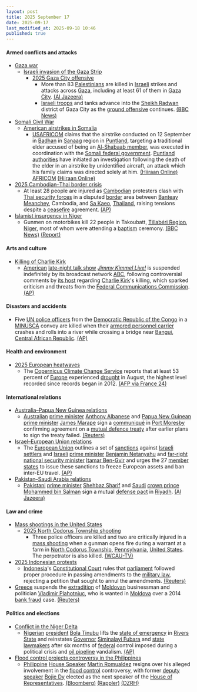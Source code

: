 ```yaml
---
layout: post
title: 2025 September 17
date: 2025-09-17
last_modified_at: 2025-09-18 10:46
published: true
---
```



#### Armed conflicts and attacks

* [Gaza war](https://en.wikipedia.org/wiki/Gaza_war "Gaza war")
  * [Israeli invasion of the Gaza Strip](https://en.wikipedia.org/wiki/Israeli_invasion_of_the_Gaza_Strip "Israeli invasion of the Gaza Strip")
    * [2025 Gaza City offensive](https://en.wikipedia.org/wiki/2025_Gaza_City_offensive "2025 Gaza City offensive")
      * More than 83 [Palestinians](https://en.wikipedia.org/wiki/Palestinians "Palestinians") are killed in [Israeli](https://en.wikipedia.org/wiki/Israel "Israel") strikes and attacks across [Gaza](https://en.wikipedia.org/wiki/Gaza_Strip "Gaza Strip"), including at least 61 of them in [Gaza City](https://en.wikipedia.org/wiki/Gaza_City "Gaza City"). [(Al Jazeera)](https://www.aljazeera.com/news/liveblog/2025/9/17/live-israel-kills-a-dozen-palestinians-as-gaza-city-invasion-intensifies)
      * [Israeli troops](https://en.wikipedia.org/wiki/Israeli_Ground_Forces "Israeli Ground Forces") and tanks advance into the [Sheikh Radwan](https://en.wikipedia.org/wiki/Sheikh_Radwan "Sheikh Radwan") district of Gaza City as the [ground offensive](https://en.wikipedia.org/wiki/Offensive_%28military%29 "Offensive (military)") continues. [(BBC News)](https://www.bbc.co.uk/news/articles/c4gv881exj2o)
* [Somali Civil War](https://en.wikipedia.org/wiki/Somali_Civil_War_%282009%E2%80%93present%29 "Somali Civil War (2009–present)")
  * [American airstrikes in Somalia](https://en.wikipedia.org/wiki/American_airstrikes_in_Somalia "American airstrikes in Somalia")
    * [USAFRICOM](https://en.wikipedia.org/wiki/USAFRICOM "USAFRICOM") claims that the airstrike conducted on 12 September in [Badhan](https://en.wikipedia.org/wiki/Badhan%2C_Sanaag "Badhan, Sanaag") in [Sanaag](https://en.wikipedia.org/wiki/Sanaag "Sanaag") region in [Puntland](https://en.wikipedia.org/wiki/Puntland "Puntland"), targeting a traditional elder accused of being an [Al-Shabaab member](https://en.wikipedia.org/wiki/Al-Shabaab_militant "Al-Shabaab militant"), was executed in coordination with the [Somali federal government](https://en.wikipedia.org/wiki/Somali_federal_government "Somali federal government"). [Puntland authorities](https://en.wikipedia.org/wiki/Government_of_Puntland "Government of Puntland") have initiated an investigation following the death of the elder in an airstrike by unidentified aircraft, an attack which his family claims was directed solely at him. [(Hiiraan Online)](https://www.hiiraan.com/news4/2025/Sept/202957/u_s_airstrike_kills_alleged_al_shabaab_weapons_dealer_in_somalia_s_sanaag_region.aspx) [AFRICOM](https://www.africom.mil/pressrelease/35996/us-forces-conduct-strikes-targeting-al-shabaab) [(Hiiraan Online)](https://www.hiiraan.com/news4/2025/Sept/202917/puntland_probes_airstrike_as_family_says_elder_was_sole_target_in_sanaag.aspx)
* [2025 Cambodian–Thai border crisis](https://en.wikipedia.org/wiki/2025_Cambodian%E2%80%93Thai_border_crisis "2025 Cambodian–Thai border crisis")
  * At least 28 people are injured as [Cambodian](https://en.wikipedia.org/wiki/Cambodia "Cambodia") protesters clash with [Thai security forces](https://en.wikipedia.org/wiki/Royal_Thai_Army "Royal Thai Army") in a disputed [border](https://en.wikipedia.org/wiki/Cambodia%E2%80%93Thailand_border "Cambodia–Thailand border") area between [Banteay Meanchey](https://en.wikipedia.org/wiki/Banteay_Meanchey_province "Banteay Meanchey province"), Cambodia, and [Sa Kaeo](https://en.wikipedia.org/wiki/Sa_Kaeo_province "Sa Kaeo province"), [Thailand](https://en.wikipedia.org/wiki/Thailand "Thailand"), raising tensions despite a [ceasefire](https://en.wikipedia.org/wiki/Ceasefire "Ceasefire") agreement. [(AP)](https://apnews.com/article/thailand-cambodia-clashes-border-territory-dispute-ceasefire-2f69565a7747b0db6a1dc3b0066b04b8)
* [Islamist insurgency in Niger](https://en.wikipedia.org/wiki/Islamist_insurgency_in_Niger "Islamist insurgency in Niger")
  * Gunmen on motorbikes kill 22 people in Takoubatt, [Tillabéri Region](https://en.wikipedia.org/wiki/Tillab%C3%A9ri_Region "Tillabéri Region"), [Niger](https://en.wikipedia.org/wiki/Niger "Niger"), most of whom were attending a [baptism](https://en.wikipedia.org/wiki/Baptism "Baptism") ceremony. [(BBC News)](https://www.bbc.com/news/articles/ce863x3g7jko) [(Report)](https://report.az/en/other-countries/gunmen-fire-on-niger-baptism-ceremony-kill-22-villagers)

#### Arts and culture

* [Killing of Charlie Kirk](https://en.wikipedia.org/wiki/Killing_of_Charlie_Kirk "Killing of Charlie Kirk")
  * [American](https://en.wikipedia.org/wiki/Television_in_the_United_States "Television in the United States") [late-night talk show](https://en.wikipedia.org/wiki/Late-night_talk_show "Late-night talk show") *[Jimmy Kimmel Live!](https://en.wikipedia.org/wiki/Jimmy_Kimmel_Live%21 "Jimmy Kimmel Live!")* is suspended indefinitely by its broadcast network [ABC](https://en.wikipedia.org/wiki/American_Broadcasting_Company "American Broadcasting Company"), following controversial comments by [its host](https://en.wikipedia.org/wiki/Jimmy_Kimmel "Jimmy Kimmel") regarding [Charlie Kirk](https://en.wikipedia.org/wiki/Charlie_Kirk "Charlie Kirk")'s killing, which sparked criticism and threats from the [Federal Communications Commission](https://en.wikipedia.org/wiki/Federal_Communications_Commission "Federal Communications Commission"). [(AP)](https://apnews.com/article/jimmy-kimmel-show-suspended-charlie-kirk-a2bfa904429c318fe52e7d3493c6883d)

#### Disasters and accidents

* Five [UN police officers](https://en.wikipedia.org/wiki/United_Nations_Police "United Nations Police") from the [Democratic Republic of the Congo](https://en.wikipedia.org/wiki/Democratic_Republic_of_the_Congo "Democratic Republic of the Congo") in a [MINUSCA](https://en.wikipedia.org/wiki/MINUSCA "MINUSCA") convoy are killed when their [armored personnel carrier](https://en.wikipedia.org/wiki/Armored_personnel_carrier "Armored personnel carrier") crashes and rolls into a river while crossing a bridge near [Bangui](https://en.wikipedia.org/wiki/Bangui "Bangui"), [Central African Republic](https://en.wikipedia.org/wiki/Central_African_Republic "Central African Republic"). [(AP)](https://apnews.com/article/un-peacekeepers-central-african-republic-2434ac1228917e901666a918bdf9ab91)

#### Health and environment

* [2025 European heatwaves](https://en.wikipedia.org/wiki/2025_European_heatwaves "2025 European heatwaves")
  * The [Copernicus Climate Change Service](https://en.wikipedia.org/wiki/Copernicus_Climate_Change_Service "Copernicus Climate Change Service") reports that at least 53 percent of [Europe](https://en.wikipedia.org/wiki/Europe "Europe") experienced [drought](https://en.wikipedia.org/wiki/Drought "Drought") in August, the highest level recorded since records began in 2012. [(AFP via France 24)](https://www.france24.com/en/live-news/20250918-europe-mediterranean-coast-saw-record-drought-in-august-afp-analysis-of-eu-data)

#### International relations

* [Australia–Papua New Guinea relations](https://en.wikipedia.org/wiki/Australia%E2%80%93Papua_New_Guinea_relations "Australia–Papua New Guinea relations")
  * [Australian](https://en.wikipedia.org/wiki/Australia "Australia") [prime minister](https://en.wikipedia.org/wiki/Prime_Minister_of_Australia "Prime Minister of Australia") [Anthony Albanese](https://en.wikipedia.org/wiki/Anthony_Albanese "Anthony Albanese") and [Papua New Guinean](https://en.wikipedia.org/wiki/Papua_New_Guinea "Papua New Guinea") [prime minister](https://en.wikipedia.org/wiki/Prime_Minister_of_Papua_New_Guinea "Prime Minister of Papua New Guinea") [James Marape](https://en.wikipedia.org/wiki/James_Marape "James Marape") sign a [communiqué](https://en.wikipedia.org/wiki/Communiqu%C3%A9 "Communiqué") in [Port Moresby](https://en.wikipedia.org/wiki/Port_Moresby "Port Moresby") confirming agreement on a [mutual defence treaty](https://en.wikipedia.org/wiki/Defense_pact "Defense pact") after earlier plans to sign the treaty failed. [(Reuters)](https://www.reuters.com/world/china/australia-papua-new-guinea-sign-communique-after-mutual-defence-treaty-stalls-2025-09-17/)
* [Israel–European Union relations](https://en.wikipedia.org/wiki/Israel%E2%80%93European_Union_relations "Israel–European Union relations")
  * The [European Union](https://en.wikipedia.org/wiki/European_Union "European Union") outlines a set of [sanctions](https://en.wikipedia.org/wiki/Economic_sanctions "Economic sanctions") against [Israeli settlers](https://en.wikipedia.org/wiki/Israeli_settlers "Israeli settlers") and [Israeli](https://en.wikipedia.org/wiki/Israel "Israel") [prime minister](https://en.wikipedia.org/wiki/Prime_Minister_of_Israel "Prime Minister of Israel") [Benjamin Netanyahu](https://en.wikipedia.org/wiki/Benjamin_Netanyahu "Benjamin Netanyahu") and [far-right](https://en.wikipedia.org/wiki/Far-right_politics_in_Israel "Far-right politics in Israel") [national security minister](https://en.wikipedia.org/wiki/Ministry_of_National_Security_%28Israel%29 "Ministry of National Security (Israel)") [Itamar Ben-Gvir](https://en.wikipedia.org/wiki/Itamar_Ben-Gvir "Itamar Ben-Gvir") and urges the 27 [member states](https://en.wikipedia.org/wiki/Member_state_of_the_European_Union "Member state of the European Union") to issue these sanctions to freeze European assets and ban inter-EU travel. [(AP)](https://apnews.com/article/eu-israel-sanctions-tariffs-gaza-war-94aa802ef07e2483b06724800c5c0238)
* [Pakistan–Saudi Arabia relations](https://en.wikipedia.org/wiki/Pakistan%E2%80%93Saudi_Arabia_relations "Pakistan–Saudi Arabia relations")
  * [Pakistani](https://en.wikipedia.org/wiki/Pakistan "Pakistan") [prime minister](https://en.wikipedia.org/wiki/Prime_Minister_of_Pakistan "Prime Minister of Pakistan") [Shehbaz Sharif](https://en.wikipedia.org/wiki/Shehbaz_Sharif "Shehbaz Sharif") and [Saudi](https://en.wikipedia.org/wiki/Saudi_Arabia "Saudi Arabia") [crown prince](https://en.wikipedia.org/wiki/Crown_Prince_of_Saudi_Arabia "Crown Prince of Saudi Arabia") [Mohammed bin Salman](https://en.wikipedia.org/wiki/Mohammed_bin_Salman "Mohammed bin Salman") sign a mutual [defense pact](https://en.wikipedia.org/wiki/Defense_pact "Defense pact") in [Riyadh](https://en.wikipedia.org/wiki/Riyadh "Riyadh"). [(Al Jazeera)](https://www.aljazeera.com/news/2025/9/17/saudi-arabia-signs-mutual-defence-pact-with-nuclear-armed-pakistan)

#### Law and crime

* [Mass shootings in the United States](https://en.wikipedia.org/wiki/Mass_shootings_in_the_United_States "Mass shootings in the United States")
  * [2025 North Codorus Township shooting](https://en.wikipedia.org/wiki/2025_North_Codorus_Township_shooting "2025 North Codorus Township shooting")
    * Three police officers are killed and two are critically injured in a [mass shooting](https://en.wikipedia.org/wiki/Mass_shooting "Mass shooting") when a gunman opens fire during a warrant at a farm in [North Codorus Township](https://en.wikipedia.org/wiki/North_Codorus_Township%2C_Pennsylvania "North Codorus Township, Pennsylvania"), [Pennsylvania](https://en.wikipedia.org/wiki/Pennsylvania "Pennsylvania"), [United States](https://en.wikipedia.org/wiki/United_States "United States"). The perpetrator is also killed. [(WCAU-TV)](https://www.nbcphiladelphia.com/news/local/live-updates-multiple-officers-shot-in-york-county-pennsylvania/4271002/)
* [2025 Indonesian protests](https://en.wikipedia.org/wiki/2025_Indonesian_protests "2025 Indonesian protests")
  * [Indonesia](https://en.wikipedia.org/wiki/Indonesia "Indonesia")'s [Constitutional Court](https://en.wikipedia.org/wiki/Constitutional_Court_of_Indonesia "Constitutional Court of Indonesia") rules that [parliament](https://en.wikipedia.org/wiki/People%27s_Consultative_Assembly "People's Consultative Assembly") followed proper procedure in passing amendments to the [military law](https://en.wikipedia.org/wiki/Indonesian_National_Armed_Forces_Law "Indonesian National Armed Forces Law"), rejecting a petition that sought to annul the amendments. [(Reuters)](https://www.reuters.com/world/asia-pacific/indonesia-court-finds-no-procedural-flaws-with-law-expanding-militarys-role-2025-09-17/)
* [Greece](https://en.wikipedia.org/wiki/Greece "Greece") suspends the [extradition](https://en.wikipedia.org/wiki/Extradition "Extradition") of [Moldovan](https://en.wikipedia.org/wiki/Moldovans "Moldovans") businessman and politician [Vladimir Plahotniuc](https://en.wikipedia.org/wiki/Vladimir_Plahotniuc "Vladimir Plahotniuc"), who is wanted in [Moldova](https://en.wikipedia.org/wiki/Moldova "Moldova") over a 2014 [bank fraud](https://en.wikipedia.org/wiki/Bank_fraud "Bank fraud") case. [(Reuters)](https://www.reuters.com/world/greece-suspends-tycoon-plahotniucs-extradition-moldova-says-moldovan-prosecutor-2025-09-17/)

#### Politics and elections

* [Conflict in the Niger Delta](https://en.wikipedia.org/wiki/Conflict_in_the_Niger_Delta "Conflict in the Niger Delta")
  * [Nigerian](https://en.wikipedia.org/wiki/Nigeria "Nigeria") [president](https://en.wikipedia.org/wiki/President_of_Nigeria "President of Nigeria") [Bola Tinubu](https://en.wikipedia.org/wiki/Bola_Tinubu "Bola Tinubu") lifts the [state of emergency](https://en.wikipedia.org/wiki/State_of_emergency "State of emergency") in [Rivers State](https://en.wikipedia.org/wiki/Rivers_State "Rivers State") and reinstates [Governor](https://en.wikipedia.org/wiki/Governor_of_Rivers_State "Governor of Rivers State") [Siminalayi Fubara](https://en.wikipedia.org/wiki/Siminalayi_Fubara "Siminalayi Fubara") and [state lawmakers](https://en.wikipedia.org/wiki/Rivers_State_House_of_Assembly "Rivers State House of Assembly") after six months of [federal](https://en.wikipedia.org/wiki/Federal_government_of_Nigeria "Federal government of Nigeria") control imposed during a political crisis and [oil pipeline](https://en.wikipedia.org/wiki/Petroleum_industry_in_Nigeria "Petroleum industry in Nigeria") vandalism. [(AP)](https://apnews.com/article/nigeria-rivers-state-emergency-rule-president-2d7268ac6b182caa379c6436362a99b6)
* [Flood control projects controversy in the Philippines](https://en.wikipedia.org/wiki/Flood_control_projects_controversy_in_the_Philippines "Flood control projects controversy in the Philippines")
  * [Philippine](https://en.wikipedia.org/wiki/Philippine "Philippine") [House Speaker](https://en.wikipedia.org/wiki/Speaker_of_the_House_of_Representatives_of_the_Philippines "Speaker of the House of Representatives of the Philippines") [Martin Romualdez](https://en.wikipedia.org/wiki/Martin_Romualdez "Martin Romualdez") resigns over his alleged involvement in the [flood control](https://en.wikipedia.org/wiki/Flood_control "Flood control") controversy, with former [deputy speaker](https://en.wikipedia.org/wiki/Deputy_Speaker_of_the_House_of_Representatives_of_the_Philippines "Deputy Speaker of the House of Representatives of the Philippines") [Bojie Dy](https://en.wikipedia.org/wiki/Bojie_Dy "Bojie Dy") elected as the next speaker of the [House of Representatives](https://en.wikipedia.org/wiki/House_of_Representatives_of_the_Philippines "House of Representatives of the Philippines"). [(Bloomberg)](https://www.bloomberg.com/news/articles/2025-09-17/marcos-cousin-to-step-down-as-philippines-congress-speaker) [(Rappler)](https://www.rappler.com/newsbreak/inside-track/speaker-martin-romualdez-resigning/) [(DZRH)](https://dzrh.com.ph/post/faustino-bojie-dy-assumes-seat-as-new-house-speaker-after-romualdez-resigns)
